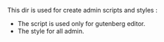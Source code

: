 This dir is used for create admin scripts and styles :

- The script is used only for gutenberg editor.
- The style for all admin.
